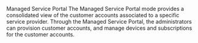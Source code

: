 Managed Service Portal
The Managed Service Portal mode provides a consolidated view of the customer accounts associated to a specific service provider. Through the Managed Service Portal, the administrators can provision customer accounts, and manage devices and subscriptions for the customer accounts.